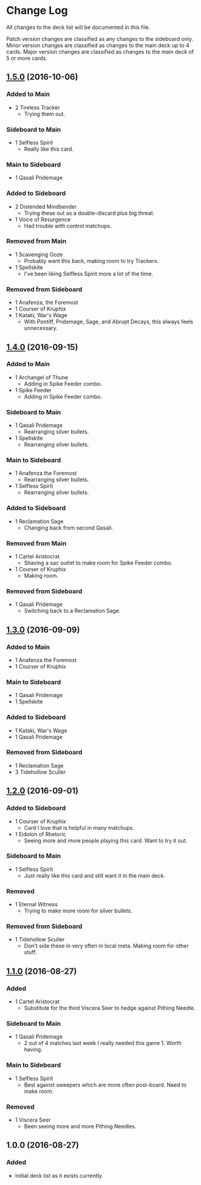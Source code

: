 # Change Log
All changes to the deck list will be documented in this file.

Patch version changes are classified as any changes to the sideboard only. Minor version changes are classified as changes to the main deck up to 4 cards. Major version changes are classified as changes to the main deck of 5 or more cards.

## [1.5.0](https://github.com/sten626/abzan-company/compare/1.4.0...1.5.0) (2016-10-06)
### Added to Main
- 2 Tireless Tracker
  - Trying them out.

### Sideboard to Main
- 1 Selfless Spirit
  - Really like this card.

### Main to Sideboard
- 1 Qasali Pridemage

### Added to Sideboard
- 2 Distended Mindbender
  - Trying these out as a double-discard plus big threat.
- 1 Voice of Resurgence
  - Had trouble with control matchups.

### Removed from Main
- 1 Scavenging Ooze
  - Probably want this back, making room to try Trackers.
- 1 Spellskite
  - I've been liking Selfless Spirit more a lot of the time.

### Removed from Sideboard
- 1 Anafenza, the Foremost
- 1 Courser of Kruphix
- 1 Kataki, War's Wage
  - With Pontiff, Pridemage, Sage, and Abrupt Decays, this always feels unnecessary.

## [1.4.0](https://github.com/sten626/abzan-company/compare/1.3.0...1.4.0) (2016-09-15)
### Added to Main
- 1 Archangel of Thune
  - Adding in Spike Feeder combo.
- 1 Spike Feeder
  - Adding in Spike Feeder combo.

### Sideboard to Main
- 1 Qasali Pridemage
  - Rearranging silver bullets.
- 1 Spellskite
  - Rearranging silver bullets.

### Main to Sideboard
- 1 Anafenza the Foremost
  - Rearranging silver bullets.
- 1 Selfless Spirit
  - Rearranging silver bullets.

### Added to Sideboard
- 1 Reclamation Sage
  - Changing back from second Qasali.

### Removed from Main
- 1 Cartel Aristocrat
  - Shaving a sac outlet to make room for Spike Feeder combo.
- 1 Courser of Kruphix
  - Making room.

### Removed from Sideboard
- 1 Qasali Pridemage
  - Switching back to a Reclamation Sage.

## [1.3.0](https://github.com/sten626/abzan-company/compare/1.2.0...1.3.0) (2016-09-09)
### Added to Main
- 1 Anafenza the Foremost
- 1 Courser of Kruphix

### Main to Sideboard
- 1 Qasali Pridemage
- 1 Spellskite

### Added to Sideboard
- 1 Kataki, War's Wage
- 1 Qasali Pridemage

### Removed from Sideboard
- 1 Reclamation Sage
- 3 Tidehollow Sculler

## [1.2.0](https://github.com/sten626/abzan-company/compare/1.1.0...1.2.0) (2016-09-01)
### Added to Sideboard
- 1 Courser of Kruphix
  - Card I love that is helpful in many matchups.
- 1 Eidolon of Rhetoric
  - Seeing more and more people playing this card. Want to try it out.

### Sideboard to Main
- 1 Selfless Spirit
  - Just really like this card and still want it in the main deck.

### Removed
- 1 Eternal Witness
  - Trying to make more room for silver bullets.

### Removed from Sideboard
- 1 Tidehollow Sculler
  - Don't side these in very often in local meta. Making room for other stuff.

## [1.1.0](https://github.com/sten626/abzan-company/compare/1.0.0...1.1.0) (2016-08-27)
### Added
- 1 Cartel Aristocrat
  - Substitute for the third Viscera Seer to hedge against Pithing Needle.

### Sideboard to Main
- 1 Qasali Pridemage
  - 2 out of 4 matches last week I really needed this game 1. Worth having.

### Main to Sideboard
- 1 Selfless Spirit
  - Best against sweepers which are more often post-board. Need to make room.

### Removed
- 1 Viscera Seer
  - Been seeing more and more Pithing Needles.

## 1.0.0 (2016-08-27)
### Added
- Initial deck list as it exists currently.
